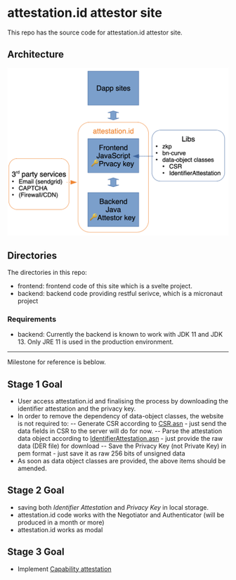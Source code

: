 # attestation.id attestor site

This repo has the source code for attestation.id attestor site.

## Architecture

![Archtect diagram](arch.png)

## Directories

The directories in this repo:

- frontend: frontend code of this site which is a svelte project.
- backend: backend code providing restful serivce, which is a micronaut project

### Requirements

- backend: Currently the backend is known to work with JDK 11 and JDK 13. Only JRE 11 is used in the production environment.

---

Milestone for reference is beblow.

## Stage 1 Goal

- User access attestation.id and finalising the process by downloading the identifier attestation and the privacy key.
- In order to remove the dependency of data-object classes, the website is not required to:
  -- Generate CSR according to [CSR.asn](https://github.com/TokenScript/attestation/blob/main/data-modules/output/asn/CSR.asn) - just send the data fields in CSR to the server will do for now.
  -- Parse the attestation data object according to [IdentifierAttestation.asn](https://github.com/TokenScript/attestation/blob/main/data-modules/output/asn/IdentifierAttestation.asn) - just provide the raw data (DER file) for download
  -- Save the Privacy Key (not Private Key) in pem format - just save it as raw 256 bits of unsigned data
- As soon as data object classes are provided, the above items should be amended.

## Stage 2 Goal

- saving both _Identifier Attestation_ and _Privacy Key_ in local storage.
- attestation.id code works with the Negotiator and Authenticator (will be produced in a month or more)
- attestation.id works as modal

## Stage 3 Goal

- Implement [Capability attestation](http://tokenscript.org/Capability.html)
